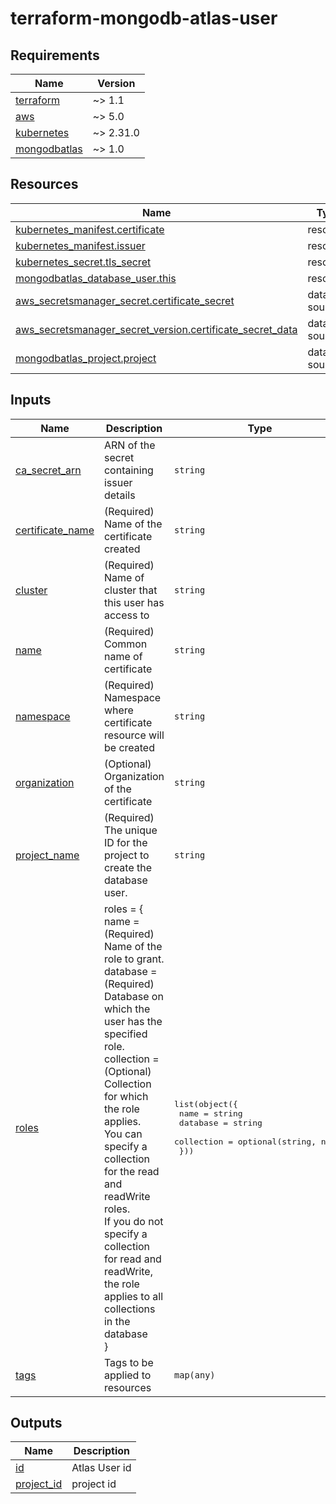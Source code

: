 # terraform-mongodb-atlas-user

<!-- markdownlint-disable MD033 MD013 MD041 -->

<!-- BEGINNING OF PRE-COMMIT-TERRAFORM DOCS HOOK -->
## Requirements

| Name | Version |
|------|---------|
| <a name="requirement_terraform"></a> [terraform](#requirement\_terraform) | ~> 1.1 |
| <a name="requirement_aws"></a> [aws](#requirement\_aws) | ~> 5.0 |
| <a name="requirement_kubernetes"></a> [kubernetes](#requirement\_kubernetes) | ~> 2.31.0 |
| <a name="requirement_mongodbatlas"></a> [mongodbatlas](#requirement\_mongodbatlas) | ~> 1.0 |

## Resources

| Name | Type |
|------|------|
| [kubernetes_manifest.certificate](https://registry.terraform.io/providers/hashicorp/kubernetes/latest/docs/resources/manifest) | resource |
| [kubernetes_manifest.issuer](https://registry.terraform.io/providers/hashicorp/kubernetes/latest/docs/resources/manifest) | resource |
| [kubernetes_secret.tls_secret](https://registry.terraform.io/providers/hashicorp/kubernetes/latest/docs/resources/secret) | resource |
| [mongodbatlas_database_user.this](https://registry.terraform.io/providers/mongodb/mongodbatlas/latest/docs/resources/database_user) | resource |
| [aws_secretsmanager_secret.certificate_secret](https://registry.terraform.io/providers/hashicorp/aws/latest/docs/data-sources/secretsmanager_secret) | data source |
| [aws_secretsmanager_secret_version.certificate_secret_data](https://registry.terraform.io/providers/hashicorp/aws/latest/docs/data-sources/secretsmanager_secret_version) | data source |
| [mongodbatlas_project.project](https://registry.terraform.io/providers/mongodb/mongodbatlas/latest/docs/data-sources/project) | data source |

## Inputs

| Name | Description | Type | Default | Required |
|------|-------------|------|---------|:--------:|
| <a name="input_ca_secret_arn"></a> [ca\_secret\_arn](#input\_ca\_secret\_arn) | ARN of the secret containing issuer details | `string` | n/a | yes |
| <a name="input_certificate_name"></a> [certificate\_name](#input\_certificate\_name) | (Required) Name of the certificate created | `string` | n/a | yes |
| <a name="input_cluster"></a> [cluster](#input\_cluster) | (Required) Name of cluster that this user has access to | `string` | n/a | yes |
| <a name="input_name"></a> [name](#input\_name) | (Required) Common name of certificate | `string` | n/a | yes |
| <a name="input_namespace"></a> [namespace](#input\_namespace) | (Required) Namespace where certificate resource will be created | `string` | n/a | yes |
| <a name="input_organization"></a> [organization](#input\_organization) | (Optional) Organization of the certificate | `string` | `"usxpress"` | no |
| <a name="input_project_name"></a> [project\_name](#input\_project\_name) | (Required) The unique ID for the project to create the database user. | `string` | n/a | yes |
| <a name="input_roles"></a> [roles](#input\_roles) | roles = {<br>      name = (Required) Name of the role to grant.<br>      database = (Required) Database on which the user has the specified role.<br>      collection = (Optional) Collection for which the role applies.<br>                        You can specify a collection for the read and readWrite roles.<br>                        If you do not specify a collection for read and readWrite,<br>                        the role applies to all collections in the database<br>    } | <pre>list(object({<br>    name       = string<br>    database   = string<br>    collection = optional(string, null)<br>  }))</pre> | n/a | yes |
| <a name="input_tags"></a> [tags](#input\_tags) | Tags to be applied to resources | `map(any)` | n/a | yes |

## Outputs

| Name | Description |
|------|-------------|
| <a name="output_id"></a> [id](#output\_id) | Atlas User id |
| <a name="output_project_id"></a> [project\_id](#output\_project\_id) | project id |
<!-- END OF PRE-COMMIT-TERRAFORM DOCS HOOK -->
